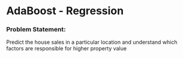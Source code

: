 # AdaBoost - Regression

### Problem Statement:
 Predict the house sales in a particular location and understand which factors are responsible for higher property value